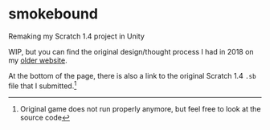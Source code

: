 # smokebound
Remaking my Scratch 1.4 project in Unity

WIP, but you can find the original design/thought process I had in 2018 on my [older website](https://mercadobrendan7.wixsite.com/portfolio/ics-202-smokebound).

At the bottom of the page, there is also a link to the original Scratch 1.4 `.sb` file that I submitted.[^1] 

[^1]: Original game does not run properly anymore, but feel free to look at the source code
